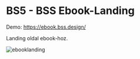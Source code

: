 # BS5 - BSS Ebook-Landing

Demo: https://ebook.bss.design/

Landing oldal ebook-hoz.

![ebooklanding](https://user-images.githubusercontent.com/57763511/152037501-71d63a49-eeab-4f97-a101-3a8f89ac642f.jpg)
